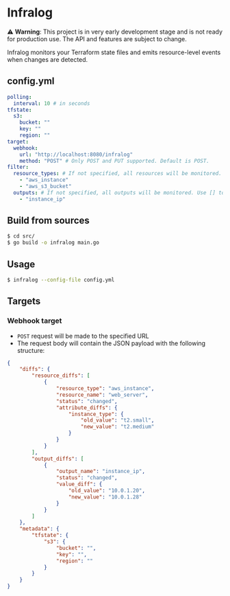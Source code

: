 # Infralog

⚠ **Warning**: This project is in very early development stage and is not ready for production use. The API and features are subject to change.

Infralog monitors your Terraform state files and emits resource-level events when changes are detected.

## config.yml

```yaml
polling:
  interval: 10 # in seconds
tfstate:
  s3:
    bucket: ""
    key: ""
    region: ""
target:
  webhook:
    url: "http://localhost:8080/infralog"
    method: "POST" # Only POST and PUT supported. Default is POST.
filter:
  resource_types: # If not specified, all resources will be monitored. Use [] to not monitor any resource.
    - "aws_instance"
    - "aws_s3_bucket"
  outputs: # If not specified, all outputs will be monitored. Use [] to not monitor any output.
    - "instance_ip"
```

## Build from sources
```bash
$ cd src/
$ go build -o infralog main.go
```

## Usage
```bash
$ infralog --config-file config.yml
```

## Targets

### Webhook target

- `POST` request will be made to the specified URL
- The request body will contain the JSON payload with the following structure:
```json
{
    "diffs": {
        "resource_diffs": [
            {
                "resource_type": "aws_instance",
                "resource_name": "web_server",
                "status": "changed",
                "attribute_diffs": {
                    "instance_type": {
                        "old_value": "t2.small",
                        "new_value": "t2.medium"
                    }
                }
            }
        ],
        "output_diffs": [
            {
                "output_name": "instance_ip",
                "status": "changed",
                "value_diff": {
                    "old_value": "10.0.1.20",
                    "new_value": "10.0.1.28"
                }
            }
        ]
    },
    "metadata": {
        "tfstate": {
            "s3": {
                "bucket": "",
                "key": "",
                "region": ""
            }
        }
    }
}
```